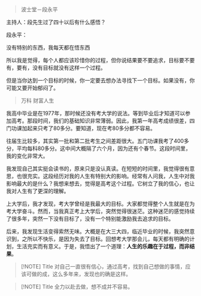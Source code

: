 > 波士堂－段永平

主持人：段先生过了四十以后有什么感悟？

段永平：

没有特别的东西，我每天都在悟东西

所以我是觉得，每个人都应该珍惜你的过程，但你说结果要不要追求，目标要不要有，要有，没有目标就没有这样一个过程。

但是当你达到一个目标的时候，你一定要去想办法寻找下一个目标。如果没有，你可能又要开始郁闷了。

> 万科 财富人生

我高中毕业是在1977年，那时候还没有考大学的说法。等到毕业后才知道可以参加高考。那段时间，我们的基础知识非常薄弱。因此，我第一年高考成绩很差，四门功课加起来只考了80多分。要知道，现在考80多分都不容易。

往届生比较多，其实第一批和第二批考生之间差距很大。五门功课我考了400多分，平均每科80多分。这中间大概隔了六个月，因为还有个春节。这段时间里，我的变化非常大。

我发现自己其实挺会读书的，原来只是没认真读。在短短的时间里，我觉得很有意思，也很充实。这段经历对我的人生有特别大的影响。经常有人问我，人生中对我影响最大的是什么？我想来想去，觉得是高考这个过程。它树立了我的信心，也让我对人生有了更深的理解。

上大学后，我才发现，考大学曾经是我最大的目标。大家都觉得整个人生就是在为考大学奋斗。然而，当我真正考上大学后，突然觉得很迷茫。这种迷茫的感觉持续了很多年，突然一下没有目标了，没有一个特别能激励我去追求的目标。

后来，我发现生活变得索然无味。大概是在大三大四，临近毕业的时候，我突然意识到，之所以不快乐，是因为失去了目标。回想考大学那会儿，每天都有明确的计划，生活充实而有意义。于是，我悟出了一个道理：**人生的乐趣在于过程，而非结果**。


> [!NOTE] Title
> 对自己一直很有信心，通过高考，找到自己想做的事情，应该可做的成，这么多年来，发现也的确是这样。


> [!NOTE] Title
> 全力以赴去做，想不成并不容易。


